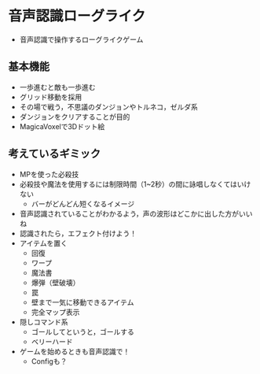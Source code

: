 # 音声認識ローグライク
- 音声認識で操作するローグライクゲーム
## 基本機能
- 一歩進むと敵も一歩進む
- グリッド移動を採用
- その場で戦う，不思議のダンジョンやトルネコ，ゼルダ系
- ダンジョンをクリアすることが目的
- MagicaVoxelで3Dドット絵
## 考えているギミック
- MPを使った必殺技
- 必殺技や魔法を使用するには制限時間（1~2秒）の間に詠唱しなくてはいけない
  - バーがどんどん短くなるイメージ
- 音声認識されていることがわかるよう，声の波形はどこかに出した方がいいね
- 認識されたら，エフェクト付けよう！
- アイテムを置く
  - 回復
  - ワープ
  - 魔法書
  - 爆弾（壁破壊）
  - 罠
  - 壁まで一気に移動できるアイテム
  - 完全マップ表示
- 隠しコマンド系
  - ゴールしてというと，ゴールする
  - ベリーハード
- ゲームを始めるときも音声認識で！
  - Configも？
